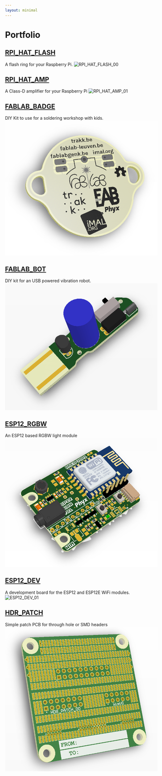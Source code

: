 ```yaml
---
layout: minimal
---
```


# Portfolio

## [RPI_HAT_FLASH](http://phyx.be/RPI_HAT_FLASH)
A flash ring for your Raspberry Pi.
![RPI_HAT_FLASH_00](https://raw.githubusercontent.com/phyx-be/RPI_HAT_FLASH/master/RPI_HAT_FLASH_00/3D_VIEW_TOP.png)

## [RPI_HAT_AMP](http://phyx.be/RPI_HAT_AMP)
A Class-D amplifier for your Raspberry Pi
![RPI_HAT_AMP_01](https://raw.githubusercontent.com/phyx-be/RPI_HAT_AMP/master/RPI_HAT_AMP_01/3D_VIEW_TOP.png)

## [FABLAB_BADGE](http://phyx.be/FABLAB_BADGE)
DIY Kit to use for a soldering workshop with kids.
![FABLAB_BADGE_01](https://raw.githubusercontent.com/phyx-be/FABLAB_BADGE/master/FABLAB_BADGE_01/3D_VIEW_TOP.png)

## [FABLAB_BOT](http://phyx.be/FABLAB_BOT)
DIY kit for an USB powered vibration robot.
![FABLAB_BOT_01](https://raw.githubusercontent.com/phyx-be/FABLAB_BOT/master/FABLAB_BOT_01/3D_VIEW_TOP.png)

## [ESP12_RGBW](http://phyx.be/ESP12_RGBW)
An ESP12 based RGBW light module
[![ESP12_RGBW_01_T](https://raw.githubusercontent.com/phyx-be/ESP12_RGBW/master/ESP12_RGBW_01/3D_VIEW_TOP.png)](http://phyx.be/ESP12_RGBW)

## [ESP12_DEV](http://phyx.be/ESP12_DEV)
A development board for the ESP12 and ESP12E WiFi modules.
![ESP12_DEV_01](https://raw.githubusercontent.com/phyx-be/ESP12_DEV/master/ESP12_DEV_01/3D_VIEW.png)

## [HDR_PATCH](http://phyx.be/HDR_PATCH)
Simple patch PCB for through hole or SMD headers
![HDR_PATCH_00](https://raw.githubusercontent.com/phyx-be/HDR_PATCH/master/HDR_PATCH_00/3D_VIEW.PNG)
